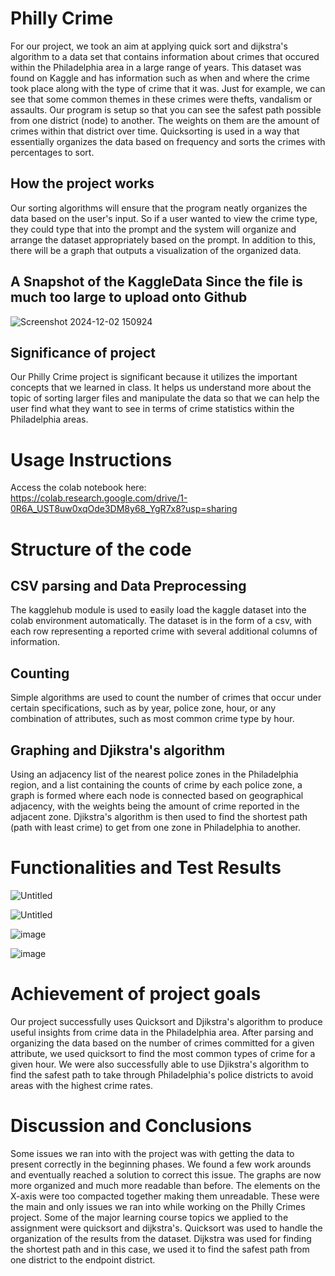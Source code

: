 # Philly Crime

For our project, we took an aim at applying quick sort and dijkstra's algorithm to a data set that contains information about crimes that occured within the Philadelphia area in a large range of years. This dataset was found on Kaggle and has information such as when and where the crime took place along with the type of crime that it was. Just for example, we can see that some common themes in these crimes were thefts, vandalism or assaults. Our program is setup so that you can see the safest path possible from one district (node) to another. The weights on them are the amount of crimes within that district over time. Quicksorting is used in a way that essentially organizes the data based on frequency and sorts the crimes with percentages to sort.

## How the project works

Our sorting algorithms will ensure that the program neatly organizes the data based on the user's input. So if a user wanted to view the crime type, they could type that into the prompt and the system will organize and arrange the dataset appropriately based on the prompt. In addition to this, there will be a graph that outputs a visualization of the organized data.

## A Snapshot of the KaggleData Since the file is much too large to upload onto Github

![Screenshot 2024-12-02 150924](https://github.com/user-attachments/assets/4ad6031a-8317-45ad-9d70-93dd930487a6)


## Significance of project
Our Philly Crime project is significant because it utilizes the important concepts that we learned in class. It helps us understand more about the topic of sorting larger files and manipulate the data so that we can help the user find what they want to see in terms of crime statistics within the Philadelphia areas.

# Usage Instructions
Access the colab notebook here: https://colab.research.google.com/drive/1-0R6A_UST8uw0xqOde3DM8y68_YgR7x8?usp=sharing

# Structure of the code
## CSV parsing and Data Preprocessing
The kagglehub module is used to easily load the kaggle dataset into the colab environment automatically. The dataset is in the form of a csv, with each row representing a reported crime with several additional columns of information.

## Counting
Simple algorithms are used to count the number of crimes that occur under certain specifications, such as by year, police zone, hour, or any combination of attributes, such as most common crime type by hour.

## Graphing and Djikstra's algorithm
Using an adjacency list of the nearest police zones in the Philadelphia region, and a list containing the counts of crime by each police zone, a graph is formed where each node is connected based on geographical adjacency, with the weights being the amount of crime reported in the adjacent zone. Djikstra's algorithm is then used to find the shortest path (path with least crime) to get from one zone in Philadelphia to another.

# Functionalities and Test Results 

![Untitled](https://github.com/user-attachments/assets/25aa8c3a-2572-46a2-a503-96f75f660c60)

![Untitled](https://github.com/user-attachments/assets/f543cb6d-7537-463f-8840-915f156d5ff8)

![image](https://github.com/user-attachments/assets/f7f575b6-38b1-49f9-9ed2-871fdcb9d8f3)

![image](https://github.com/user-attachments/assets/8f4d807c-4981-48fa-bc59-83331424e940)

# Achievement of project goals 
Our project successfully uses Quicksort and Djikstra's algorithm to produce useful insights from crime data in the Philadelphia area. After parsing and organizing the data based on the number of crimes committed for a given attribute, we used quicksort to find the most common types of crime for a given hour. We were also successfully able to use Djikstra's algorithm to find the safest path to take through Philadelphia's police districts to avoid areas with the highest crime rates. 

# Discussion and Conclusions 
Some issues we ran into with the project was with getting the data to present correctly in the beginning phases. We found a few work arounds and eventually reached a solution to correct this issue. The graphs are now more organized and much more readable than before. The elements on the X-axis were too compacted together making them unreadable. These were the main and only issues we ran into while working on the Philly Crimes project. Some of the major learning course topics we applied to the assignment were quicksort and dijkstra's. Quicksort was used to handle the organization of the results from the dataset. Dijkstra was used for finding the shortest path and in this case, we used it to find the safest path from one district to the endpoint district.

